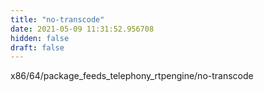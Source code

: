 ```yaml
---
title: "no-transcode"
date: 2021-05-09 11:31:52.956708
hidden: false
draft: false
---
```


x86/64/package_feeds_telephony_rtpengine/no-transcode

